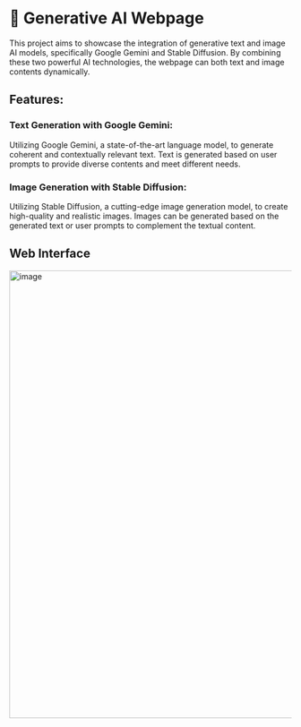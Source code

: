 # 🤖 Generative AI Webpage
This project aims to showcase the integration of generative text and image AI models, specifically Google Gemini and Stable Diffusion. By combining these two powerful AI technologies, the webpage can both text and image contents dynamically.

## Features:
### Text Generation with Google Gemini:
Utilizing Google Gemini, a state-of-the-art language model, to generate coherent and contextually relevant text. Text is generated based on user prompts to provide diverse contents and meet different needs.
### Image Generation with Stable Diffusion:
Utilizing Stable Diffusion, a cutting-edge image generation model, to create high-quality and realistic images. Images can be generated based on the generated text or user prompts to complement the textual content.

## Web Interface
<img width="800" alt="image" src="https://github.com/Emeryanis/generative-AI-webpage/blob/main/website.png">
